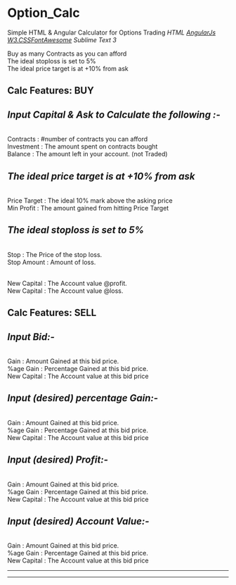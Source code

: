 # Option_Calc
Simple HTML & Angular Calculator for Options Trading
*HTML <a href="https://ajax.googleapis.com/ajax/libs/angularjs/1.6.4/angular.min.js">AngularJs</a> <a href="https://www.w3schools.com/w3css/4/w3.css">W3.CSS</a><a href="https://cdnjs.cloudflare.com/ajax/libs/font-awesome/4.7.0/css/font-awesome.min.css">FontAwesome</a> Sublime Text 3*



Buy as many Contracts as you can afford
<br/>The ideal stoploss is set to 5%
<br/>The ideal price target is at +10% from ask

Calc Features: BUY
-------------------------------------------------
*Input Capital & Ask to Calculate the following :-*
-------------------------------------------------
<br/>Contracts    : #number of contracts you can afford
<br/>Investment   : The amount spent on contracts bought
<br/>Balance      : The amount left in your account. (not Traded)

*The ideal price target is at +10% from ask*
-------------------------------------------------
<br/>Price Target : The ideal 10% mark above the asking price
<br/>Min Profit   : The amount gained from hitting Price Target

*The ideal stoploss is set to 5%*
-------------------------------------------------
<br/>Stop         : The Price of the stop loss.
<br/>Stop Amount  : Amount of loss.
<br/>

<br/>New Capital  : The Account value @profit.
<br/>New Capital  : The Account value @loss.

Calc Features: SELL
-------------------------------------------------
*Input Bid:-*
-------------------------------------------------
<br/>Gain         : Amount Gained at this bid price. 
<br/>%age Gain    : Percentage Gained at this bid price. 
<br/>New Capital  : The Account value at this bid price

*Input (desired) percentage Gain:-*
-------------------------------------------------
<br/>Gain         : Amount Gained at this bid price. 
<br/>%age Gain    : Percentage Gained at this bid price. 
<br/>New Capital  : The Account value at this bid price


*Input (desired) Profit:-*
-------------------------------------------------
<br/>Gain         : Amount Gained at this bid price. 
<br/>%age Gain    : Percentage Gained at this bid price. 
<br/>New Capital  : The Account value at this bid price


*Input (desired) Account Value:-*
-------------------------------------------------
<br/>Gain         : Amount Gained at this bid price. 
<br/>%age Gain    : Percentage Gained at this bid price. 
<br/>New Capital  : The Account value at this bid price

 
-------------------------------------------------
-------------------------------------------------
